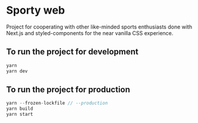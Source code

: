 # Sporty web

Project for cooperating with other like-minded sports enthusiasts done with Next.js and styled-components for the near vanilla CSS experience.

## To run the project for development

```js
yarn
yarn dev
```

## To run the project for production

```js
yarn --frozen-lockfile // --production
yarn build
yarn start
```
